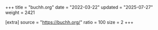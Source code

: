 +++
title = "buchh.org"
date = "2022-03-22"
updated = "2025-07-27"
weight = 2421

[extra]
source = "https://buchh.org/"
ratio = 100
size = 2
+++
